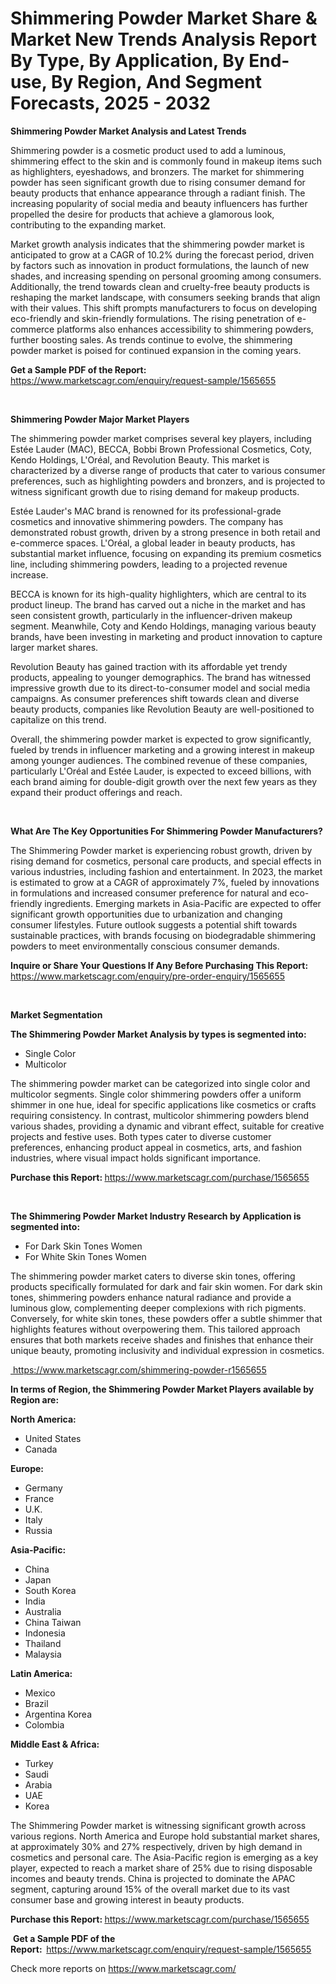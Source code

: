 <p><h1>Shimmering Powder Market Share & Market New Trends Analysis Report By Type, By Application, By End-use, By Region, And Segment Forecasts, 2025 - 2032</h1></p><p><strong>Shimmering Powder Market Analysis and Latest Trends</strong></p>
<p><p>Shimmering powder is a cosmetic product used to add a luminous, shimmering effect to the skin and is commonly found in makeup items such as highlighters, eyeshadows, and bronzers. The market for shimmering powder has seen significant growth due to rising consumer demand for beauty products that enhance appearance through a radiant finish. The increasing popularity of social media and beauty influencers has further propelled the desire for products that achieve a glamorous look, contributing to the expanding market.</p><p>Market growth analysis indicates that the shimmering powder market is anticipated to grow at a CAGR of 10.2% during the forecast period, driven by factors such as innovation in product formulations, the launch of new shades, and increasing spending on personal grooming among consumers. Additionally, the trend towards clean and cruelty-free beauty products is reshaping the market landscape, with consumers seeking brands that align with their values. This shift prompts manufacturers to focus on developing eco-friendly and skin-friendly formulations. The rising penetration of e-commerce platforms also enhances accessibility to shimmering powders, further boosting sales. As trends continue to evolve, the shimmering powder market is poised for continued expansion in the coming years.</p></p>
<p><strong>Get a Sample PDF of the Report:&nbsp;</strong> <a href="https://www.marketscagr.com/enquiry/request-sample/1565655?utm_campaign=2138&utm_medium=2&utm_source=Github&utm_content=ia&utm_term=05022025&utm_id=shimmering-powder">https://www.marketscagr.com/enquiry/request-sample/1565655</a></p>
<p>&nbsp;</p>
<p><strong>Shimmering Powder Major Market Players</strong></p>
<p><p>The shimmering powder market comprises several key players, including Estée Lauder (MAC), BECCA, Bobbi Brown Professional Cosmetics, Coty, Kendo Holdings, L'Oréal, and Revolution Beauty. This market is characterized by a diverse range of products that cater to various consumer preferences, such as highlighting powders and bronzers, and is projected to witness significant growth due to rising demand for makeup products.</p><p>Estée Lauder's MAC brand is renowned for its professional-grade cosmetics and innovative shimmering powders. The company has demonstrated robust growth, driven by a strong presence in both retail and e-commerce spaces. L'Oréal, a global leader in beauty products, has substantial market influence, focusing on expanding its premium cosmetics line, including shimmering powders, leading to a projected revenue increase.</p><p>BECCA is known for its high-quality highlighters, which are central to its product lineup. The brand has carved out a niche in the market and has seen consistent growth, particularly in the influencer-driven makeup segment. Meanwhile, Coty and Kendo Holdings, managing various beauty brands, have been investing in marketing and product innovation to capture larger market shares.</p><p>Revolution Beauty has gained traction with its affordable yet trendy products, appealing to younger demographics. The brand has witnessed impressive growth due to its direct-to-consumer model and social media campaigns. As consumer preferences shift towards clean and diverse beauty products, companies like Revolution Beauty are well-positioned to capitalize on this trend.</p><p>Overall, the shimmering powder market is expected to grow significantly, fueled by trends in influencer marketing and a growing interest in makeup among younger audiences. The combined revenue of these companies, particularly L'Oréal and Estée Lauder, is expected to exceed billions, with each brand aiming for double-digit growth over the next few years as they expand their product offerings and reach.</p></p>
<p>&nbsp;</p>
<p><strong>What Are The Key Opportunities For Shimmering Powder Manufacturers?</strong></p>
<p><p>The Shimmering Powder market is experiencing robust growth, driven by rising demand for cosmetics, personal care products, and special effects in various industries, including fashion and entertainment. In 2023, the market is estimated to grow at a CAGR of approximately 7%, fueled by innovations in formulations and increased consumer preference for natural and eco-friendly ingredients. Emerging markets in Asia-Pacific are expected to offer significant growth opportunities due to urbanization and changing consumer lifestyles. Future outlook suggests a potential shift towards sustainable practices, with brands focusing on biodegradable shimmering powders to meet environmentally conscious consumer demands.</p></p>
<p><strong>Inquire or Share Your Questions If Any Before Purchasing This Report:</strong> <a href="https://www.marketscagr.com/enquiry/pre-order-enquiry/1565655?utm_campaign=2138&utm_medium=2&utm_source=Github&utm_content=ia&utm_term=05022025&utm_id=shimmering-powder">https://www.marketscagr.com/enquiry/pre-order-enquiry/1565655</a></p>
<p>&nbsp;</p>
<p><strong>Market Segmentation</strong></p>
<p><strong>The Shimmering Powder Market Analysis by types is segmented into:</strong></p>
<p><ul><li>Single Color</li><li>Multicolor</li></ul></p>
<p><p>The shimmering powder market can be categorized into single color and multicolor segments. Single color shimmering powders offer a uniform shimmer in one hue, ideal for specific applications like cosmetics or crafts requiring consistency. In contrast, multicolor shimmering powders blend various shades, providing a dynamic and vibrant effect, suitable for creative projects and festive uses. Both types cater to diverse customer preferences, enhancing product appeal in cosmetics, arts, and fashion industries, where visual impact holds significant importance.</p></p>
<p><strong>Purchase this Report:&nbsp;</strong><a href="https://www.marketscagr.com/purchase/1565655?utm_campaign=2138&utm_medium=2&utm_source=Github&utm_content=ia&utm_term=05022025&utm_id=shimmering-powder">https://www.marketscagr.com/purchase/1565655</a></p>
<p>&nbsp;</p>
<p><strong>The Shimmering Powder Market Industry Research by Application is segmented into:</strong></p>
<p><ul><li>For Dark Skin Tones Women</li><li>For White Skin Tones Women</li></ul></p>
<p><p>The shimmering powder market caters to diverse skin tones, offering products specifically formulated for dark and fair skin women. For dark skin tones, shimmering powders enhance natural radiance and provide a luminous glow, complementing deeper complexions with rich pigments. Conversely, for white skin tones, these powders offer a subtle shimmer that highlights features without overpowering them. This tailored approach ensures that both markets receive shades and finishes that enhance their unique beauty, promoting inclusivity and individual expression in cosmetics.</p></p>
<p><a href="https://www.marketscagr.com/shimmering-powder-r1565655?utm_campaign=2138&utm_medium=2&utm_source=Github&utm_content=ia&utm_term=05022025&utm_id=shimmering-powder">&nbsp;https://www.marketscagr.com/shimmering-powder-r1565655</a></p>
<p><strong>In terms of Region, the Shimmering Powder Market Players available by Region are:</strong></p>
<p>
    <p> <strong> North America: </strong>
        <ul>
            <li>United States</li>
            <li>Canada</li>
        </ul>
        </p> 
    <p> <strong> Europe: </strong>
        <ul>
            <li>Germany</li>
            <li>France</li>
            <li>U.K.</li>
            <li>Italy</li>
            <li>Russia</li>
        </ul>
        </p> 
    <p> <strong> Asia-Pacific: </strong>
        <ul>
            <li>China</li>
            <li>Japan</li>
            <li>South Korea</li>
            <li>India</li>
            <li>Australia</li>
            <li>China Taiwan</li>
            <li>Indonesia</li>
            <li>Thailand</li>
            <li>Malaysia</li>
        </ul>
        </p> 
    <p> <strong> Latin America: </strong>
        <ul>
            <li>Mexico</li>
            <li>Brazil</li>
            <li>Argentina Korea</li>
            <li>Colombia</li>
        </ul>
        </p> 
    <p> <strong> Middle East & Africa: </strong>
        <ul>
            <li>Turkey</li>
            <li>Saudi</li>
            <li>Arabia</li>
            <li>UAE</li>
            <li>Korea</li>
        </ul>
    </p>
    </p>
<p><p>The Shimmering Powder market is witnessing significant growth across various regions. North America and Europe hold substantial market shares, at approximately 30% and 27% respectively, driven by high demand in cosmetics and personal care. The Asia-Pacific region is emerging as a key player, expected to reach a market share of 25% due to rising disposable incomes and beauty trends. China is projected to dominate the APAC segment, capturing around 15% of the overall market due to its vast consumer base and growing interest in beauty products.</p></p>
<p><strong>Purchase this Report: </strong><a href="https://www.marketscagr.com/purchase/1565655?utm_campaign=2138&utm_medium=2&utm_source=Github&utm_content=ia&utm_term=05022025&utm_id=shimmering-powder">https://www.marketscagr.com/purchase/1565655</a></p>
<p>&nbsp;<strong>Get a Sample PDF of the Report:&nbsp;&nbsp;</strong><a href="https://www.marketscagr.com/enquiry/request-sample/1565655?utm_campaign=2138&utm_medium=2&utm_source=Github&utm_content=ia&utm_term=05022025&utm_id=shimmering-powder">https://www.marketscagr.com/enquiry/request-sample/1565655</a></p>
<p><strong></strong></p>
<p>Check more reports on <a href="https://www.marketscagr.com/?utm_campaign=2138&utm_medium=2&utm_source=Github&utm_content=ia&utm_term=05022025&utm_id=shimmering-powder">https://www.marketscagr.com/</a></p>